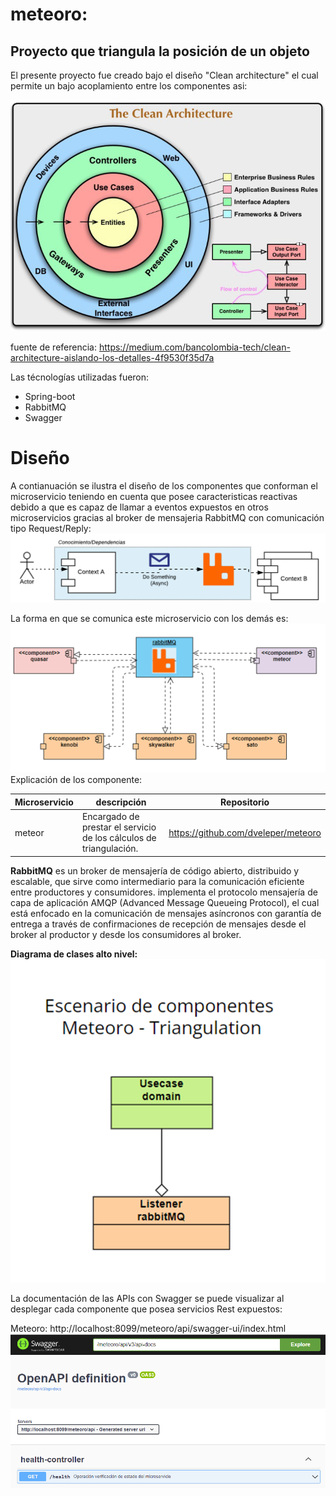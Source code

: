 # meteoro: 
## Proyecto que triangula la posición de un objeto ## 

El presente proyecto fue creado bajo el diseño "Clean architecture" el cual permite un bajo acoplamiento entre los componentes asi:

![img.png](img.png)

fuente de referencia: https://medium.com/bancolombia-tech/clean-architecture-aislando-los-detalles-4f9530f35d7a

Las técnologías utilizadas fueron:

* Spring-boot
* RabbitMQ
* Swagger

# Diseño

A contianuación se ilustra el diseño de los componentes que conforman el microservicio teniendo en cuenta que posee caracteristicas reactivas debido a que es capaz de llamar a eventos expuestos en otros microservicios gracias al broker de mensajeria RabbitMQ con comunicación tipo Request/Reply:
![img_2.png](img_2.png)

La forma en que se comunica este microservicio con los demás es:
![img_1.png](img_1.png)
Explicación de los componente:

| Microservicio            | descripción                                                                                                                                                       | Repositorio | 
|--------------------------|-------------------------------------------------------------------------------------------------------------------------------------------------------------------|-------------| 
| meteor                   | Encargado de prestar el servicio de los cálculos de triangulación.                                                                                                | https://github.com/dveleper/meteoro            |


**RabbitMQ** es un broker de mensajería de código abierto, distribuido y escalable, que sirve como intermediario para la comunicación eficiente entre productores y consumidores. implementa el protocolo mensajería de capa de aplicación AMQP (Advanced Message Queueing Protocol), el cual está enfocado en la comunicación de mensajes asíncronos con garantía de entrega a través de confirmaciones de recepción de mensajes desde el broker al productor y desde los consumidores al broker.

**Diagrama de clases alto nivel:**
![img_3.png](img_3.png)

La documentación de las APIs con Swagger se puede visualizar al desplegar cada componente que posea servicios Rest expuestos:

Meteoro:
http://localhost:8099/meteoro/api/swagger-ui/index.html
![img_4.png](img_4.png)


